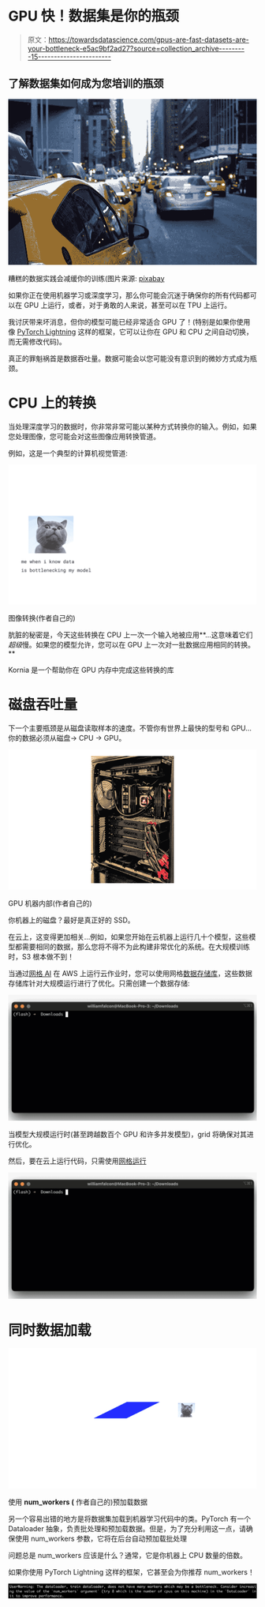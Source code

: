 # GPU 快！数据集是你的瓶颈

> 原文：<https://towardsdatascience.com/gpus-are-fast-datasets-are-your-bottleneck-e5ac9bf2ad27?source=collection_archive---------15----------------------->

## 了解数据集如何成为您培训的瓶颈

![](img/5b04fc507254f52027bccb766a8b393e.png)

糟糕的数据实践会减缓你的训练(图片来源: [pixabay](https://pixabay.com/photos/taxis-traffic-road-vehicles-city-1209542/)

如果你正在使用机器学习或深度学习，那么你可能会沉迷于确保你的所有代码都可以在 GPU 上运行，或者，对于勇敢的人来说，甚至可以在 TPU 上运行。

我讨厌带来坏消息，但你的模型可能已经非常适合 GPU 了！(特别是如果你使用像 [PyTorch Lightning](https://github.com/PyTorchLightning/pytorch-lightning) 这样的框架，它可以让你在 GPU 和 CPU 之间自动切换，而无需修改代码)。

真正的罪魁祸首是数据吞吐量。数据可能会以您可能没有意识到的微妙方式成为瓶颈。

# CPU 上的转换

当处理深度学习的数据时，你非常非常可能以某种方式转换你的输入。例如，如果您处理图像，您可能会对这些图像应用转换管道。

例如，这是一个典型的计算机视觉管道:

![](img/c4253de2a38393c373b225bd98c6d760.png)

图像转换(作者自己的)

肮脏的秘密是，今天这些转换在 CPU 上一次一个输入地被应用**…这意味着它们*超级*慢。如果您的模型允许，您可以在 GPU 上一次对一批数据应用相同的转换。**

Kornia 是一个帮助你在 GPU 内存中完成这些转换的库

# 磁盘吞吐量

下一个主要瓶颈是从磁盘读取样本的速度。不管你有世界上最快的型号和 GPU…你的数据必须从磁盘-> CPU -> GPU。

![](img/b0e11be47b339ff2c0fdd43a8d503195.png)

GPU 机器内部(作者自己的)

你机器上的磁盘？最好是真正好的 SSD。

在云上，这变得更加相关…例如，如果您开始在云机器上运行几十个模型，这些模型都需要相同的数据，那么您将不得不为此构建非常优化的系统。在大规模训练时，S3 根本做不到！

当通过[网格 AI](https://docs.grid.ai/) 在 AWS 上运行云作业时，您可以使用网格[数据存储库](https://docs.grid.ai/products/add-data-to-grid-datastores)，这些数据存储库针对大规模运行进行了优化。只需创建一个数据存储:

![](img/c310515311d0edb2308989db556cbb49.png)

当模型大规模运行时(甚至跨越数百个 GPU 和许多并发模型)，grid 将确保对其进行优化。

然后，要在云上运行代码，只需使用[网格运行](https://docs.grid.ai/products/run-run-and-sweep-github-files)

![](img/1e13458077bb90ac7b77e7908fdb9d7d.png)

# 同时数据加载

![](img/064501b3d47efb851ff12051de132485.png)

使用 **num_workers (** 作者自己的)预加载数据

另一个容易出错的地方是将数据集加载到机器学习代码中的类。PyTorch 有一个 Dataloader 抽象，负责批处理和预加载数据。但是，为了充分利用这一点，请确保使用 num_workers 参数，它将在后台自动预加载批处理

问题总是 num_workers 应该是什么？通常，它是你机器上 CPU 数量的倍数。

如果你使用 PyTorch Lightning 这样的框架，它甚至会为你推荐 num_workers！

![](img/b6e8f7bb7a3b1d3368b20a5ca0275031.png)